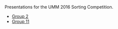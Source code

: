 Presentations for the UMM 2016 Sorting Competition.

* [Group 2](Group2.pdf)
* [Group 11](Group11.pdf)
